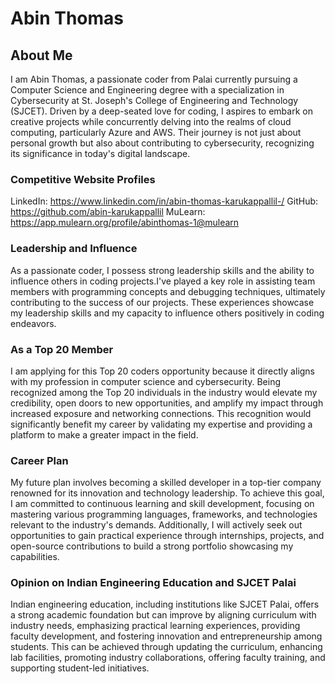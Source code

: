 # Abin Thomas

## About Me

I am Abin Thomas, a passionate coder from Palai currently pursuing a Computer Science and Engineering degree with a specialization in Cybersecurity at St. Joseph's College of Engineering and Technology (SJCET). Driven by a deep-seated love for coding, I aspires to embark on creative projects while concurrently delving into the realms of cloud computing, particularly Azure and AWS. Their journey is not just about personal growth but also about contributing to cybersecurity, recognizing its significance in today's digital landscape.

### Competitive Website Profiles

LinkedIn: https://www.linkedin.com/in/abin-thomas-karukappallil-/
GitHub:   https://github.com/abin-karukappallil
MuLearn:  https://app.mulearn.org/profile/abinthomas-1@mulearn

### Leadership and Influence

As a passionate coder, I possess strong leadership skills and the ability to influence others in coding projects.I've played a key role in assisting team members with programming concepts and debugging techniques, ultimately contributing to the success of our projects. These experiences showcase my leadership skills and my capacity to influence others positively in coding endeavors.


### As a Top 20 Member

I am applying for this Top 20 coders opportunity because it directly aligns with my profession in computer science and cybersecurity. Being recognized among the Top 20 individuals in the industry would elevate my credibility, open doors to new opportunities, and amplify my impact through increased exposure and networking connections. This recognition would significantly benefit my career by validating my expertise and providing a platform to make a greater impact in the field.

### Career Plan

My future plan involves becoming a skilled developer in a top-tier company renowned for its innovation and technology leadership. To achieve this goal, I am committed to continuous learning and skill development, focusing on mastering various programming languages, frameworks, and technologies relevant to the industry's demands. Additionally, I will actively seek out opportunities to gain practical experience through internships, projects, and open-source contributions to build a strong portfolio showcasing my capabilities.

### Opinion on Indian Engineering Education and SJCET Palai

Indian engineering education, including institutions like SJCET Palai, offers a strong academic foundation but can improve by aligning curriculum with industry needs, emphasizing practical learning experiences, providing faculty development, and fostering innovation and entrepreneurship among students. This can be achieved through updating the curriculum, enhancing lab facilities, promoting industry collaborations, offering faculty training, and supporting student-led initiatives.
